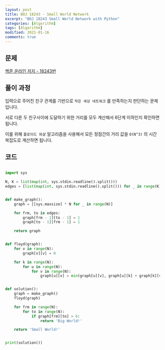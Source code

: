 ```yaml
---
layout: post
title: BOJ 18243 - Small World Network
excerpt: "BOJ 18243 Small World Network with Python"
categories: [Algorithm]
tags: [Algorithm]
modified: 2021-01-16
comments: true
---
```


## 문제

[백준 온라인 저지 - 18243번](https://www.acmicpc.net/problem/18243)

## 풀이 과정

입력으로 주어진 친구 관계를 기반으로 `작은 세상 네트워크` 를 만족하는지 판단하는 문제입니다.

서로 다른 두 친구사이에 도달하기 위한 거리를 모두 계산해서 6단계 이하인지 확인하면 됩니다.

이를 위해 `플로이드 와샬` 알고리즘을 사용해서 모든 정점간의 거리 값을 `O(N^3)` 의 시간 복잡도로 계산하면 됩니다.

## 코드

```python

import sys

N, K = list(map(int, sys.stdin.readline().split()))
edges = [list(map(int, sys.stdin.readline().split())) for _ in range(K)]


def make_graph():
    graph = [[sys.maxsize] * N for _ in range(N)]

    for frm, to in edges:
        graph[frm - 1][to - 1] = 1
        graph[to - 1][frm - 1] = 1

    return graph


def floyd(graph):
    for v in range(N):
        graph[v][v] = 0

    for k in range(N):
        for u in range(N):
            for v in range(N):
                graph[u][v] = min(graph[u][v], graph[u][k] + graph[k][v])


def solution():
    graph = make_graph()
    floyd(graph)

    for frm in range(N):
        for to in range(N):
            if graph[frm][to] > 6:
                return 'Big World!'

    return 'Small World!'


print(solution())

```
